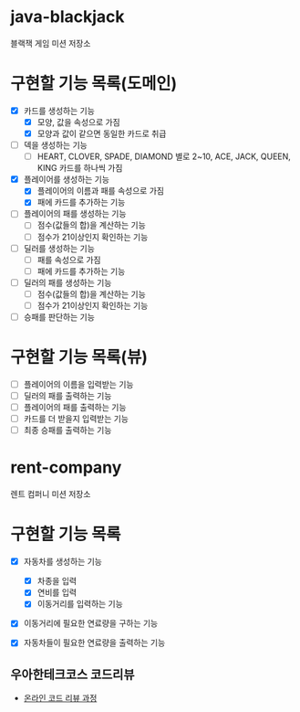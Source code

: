 # java-blackjack
블랙잭 게임 미션 저장소

# 구현할 기능 목록(도메인)
- [x] 카드를 생성하는 기능
    - [x] 모양, 값을 속성으로 가짐
    - [x] 모양과 값이 같으면 동일한 카드로 취급
    
- [ ] 덱을 생성하는 기능
    - [ ] HEART, CLOVER, SPADE, DIAMOND 별로 2~10, ACE, JACK, QUEEN, KING 카드를 하나씩 가짐

- [x] 플레이어를 생성하는 기능
    - [x] 플레이어의 이름과 패를 속성으로 가짐
    - [X] 패에 카드를 추가하는 기능
    
- [ ] 플레이어의 패를 생성하는 기능
    - [ ] 점수(값들의 합)을 계산하는 기능
    - [ ] 점수가 21이상인지 확인하는 기능

- [ ] 딜러를 생성하는 기능
    - [ ] 패를 속성으로 가짐
    - [ ] 패에 카드를 추가하는 기능

- [ ] 딜러의 패를 생성하는 기능
    - [ ] 점수(값들의 합)을 계산하는 기능
    - [ ] 점수가 21이상인지 확인하는 기능
    
- [ ] 승패를 판단하는 기능

# 구현할 기능 목록(뷰)
- [ ] 플레이어의 이름을 입력받는 기능
- [ ] 딜러의 패를 출력하는 기능
- [ ] 플레이어의 패를 출력하는 기능
- [ ] 카드를 더 받을지 입력받는 기능
- [ ] 최종 승패를 출력하는 기능

# rent-company
렌트 컴퍼니 미션 저장소

# 구현할 기능 목록
- [x] 자동차를 생성하는 기능
    - [x] 차종을 입력
    - [x] 연비를 입력
    - [x] 이동거리를 입력하는 기능
    
- [x] 이동거리에 필요한 연료량을 구하는 기능

- [x] 자동차들이 필요한 연료량을 출력하는 기능

## 우아한테크코스 코드리뷰
* [온라인 코드 리뷰 과정](https://github.com/woowacourse/woowacourse-docs/blob/master/maincourse/README.md)